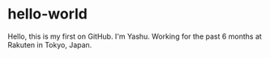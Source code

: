 # hello-world

Hello, this is my first on GitHub.
I'm Yashu. Working for the past 6 months at Rakuten in Tokyo, Japan.

